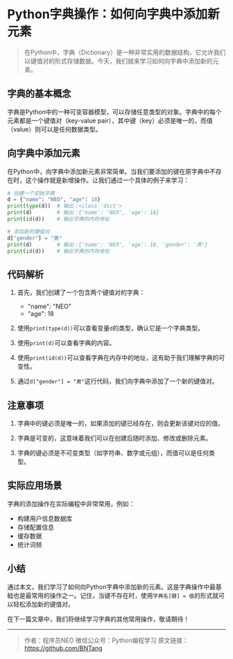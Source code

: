 # Python字典操作：如何向字典中添加新元素

> 在Python中，字典（Dictionary）是一种非常实用的数据结构，它允许我们以键值对的形式存储数据。今天，我们就来学习如何向字典中添加新的元素。

## 字典的基本概念

字典是Python中的一种可变容器模型，可以存储任意类型的对象。字典中的每个元素都是一个键值对（key-value pair），其中键（key）必须是唯一的，而值（value）则可以是任何数据类型。

## 向字典中添加元素

在Python中，向字典中添加新元素非常简单。当我们要添加的键在原字典中不存在时，这个操作就是新增操作。让我们通过一个具体的例子来学习：

```python
# 创建一个初始字典
d = {"name": "NEO", "age": 18}
print(type(d))  # 输出：<class 'dict'>
print(d)        # 输出：{'name': 'NEO', 'age': 18}
print(id(d))    # 输出字典的内存地址

# 添加新的键值对
d["gender"] = "男"
print(d)        # 输出：{'name': 'NEO', 'age': 18, 'gender': '男'}
print(id(d))    # 输出字典的内存地址
```

## 代码解析

1. 首先，我们创建了一个包含两个键值对的字典：
   - "name": "NEO"
   - "age": 18

2. 使用`print(type(d))`可以查看变量`d`的类型，确认它是一个字典类型。

3. 使用`print(d)`可以查看字典的内容。

4. 使用`print(id(d))`可以查看字典在内存中的地址，这有助于我们理解字典的可变性。

5. 通过`d["gender"] = "男"`这行代码，我们向字典中添加了一个新的键值对。

## 注意事项

1. 字典中的键必须是唯一的，如果添加的键已经存在，则会更新该键对应的值。

2. 字典是可变的，这意味着我们可以在创建后随时添加、修改或删除元素。

3. 字典的键必须是不可变类型（如字符串、数字或元组），而值可以是任何类型。

## 实际应用场景

字典的添加操作在实际编程中非常常用，例如：

- 构建用户信息数据库
- 存储配置信息
- 缓存数据
- 统计词频

## 小结

通过本文，我们学习了如何向Python字典中添加新的元素。这是字典操作中最基础也是最常用的操作之一。记住，当键不存在时，使用`字典名[键] = 值`的形式就可以轻松添加新的键值对。

在下一篇文章中，我们将继续学习字典的其他常用操作，敬请期待！

---

> 作者：程序员NEO
> 微信公众号：Python编程学习
> 原文链接：https://github.com/BNTang